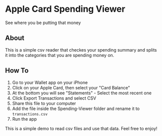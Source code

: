 # Apple Card Spending Viewer
See where you be putting that money
## About 
This is a simple csv reader that checkes your spending summary and splits it into the categories that you are spending money on.
## How To
1. Go to your Wallet app on your iPhone
2. Click on your Apple Card, then select your "Card Balance"
3. At the bottom you will see "Statements" - Select the most recent one
4. Click Export Transactions and select CSV
5. Share this file to your computer
6. Add the file inside the Spending-Viewer folder and rename it to `transactions.csv`
7. Run the app


This is a simple demo to read csv files and use that data. Feel free to enjoy!
